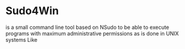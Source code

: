 # Sudo4Win
is a small command line tool based on NSudo to be able to execute programs with maximum administrative permissions as is done in UNIX systems Like
